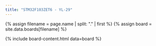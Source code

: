 ```yaml
---
title: "STM32F103ZET6 - YL-29"
---
```


{% assign filename = page.name | split: "." | first %}
{% assign board = site.data.boards[filename] %}

{% include board-content.html data=board %}
